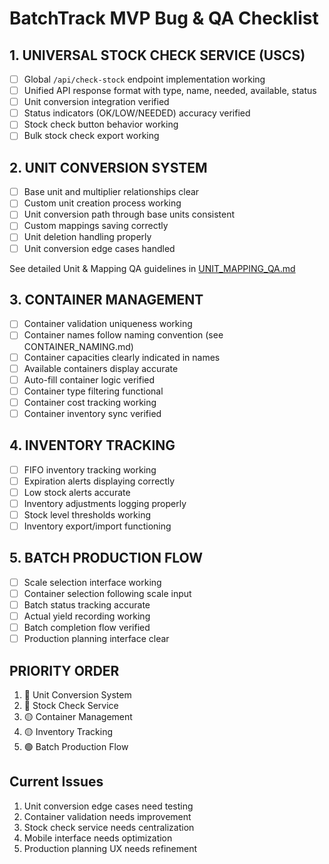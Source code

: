 # BatchTrack MVP Bug & QA Checklist

## 1. UNIVERSAL STOCK CHECK SERVICE (USCS)
- [ ] Global `/api/check-stock` endpoint implementation working
- [ ] Unified API response format with type, name, needed, available, status
- [ ] Unit conversion integration verified
- [ ] Status indicators (OK/LOW/NEEDED) accuracy verified
- [ ] Stock check button behavior working
- [ ] Bulk stock check export working

## 2. UNIT CONVERSION SYSTEM
- [ ] Base unit and multiplier relationships clear
- [ ] Custom unit creation process working
- [ ] Unit conversion path through base units consistent
- [ ] Custom mappings saving correctly
- [ ] Unit deletion handling properly
- [ ] Unit conversion edge cases handled

See detailed Unit & Mapping QA guidelines in [UNIT_MAPPING_QA.md](UNIT_MAPPING_QA.md)

## 3. CONTAINER MANAGEMENT
- [ ] Container validation uniqueness working
- [ ] Container names follow naming convention (see CONTAINER_NAMING.md)
- [ ] Container capacities clearly indicated in names
- [ ] Available containers display accurate
- [ ] Auto-fill container logic verified
- [ ] Container type filtering functional
- [ ] Container cost tracking working
- [ ] Container inventory sync verified

## 4. INVENTORY TRACKING
- [ ] FIFO inventory tracking working
- [ ] Expiration alerts displaying correctly
- [ ] Low stock alerts accurate
- [ ] Inventory adjustments logging properly
- [ ] Stock level thresholds working
- [ ] Inventory export/import functioning

## 5. BATCH PRODUCTION FLOW
- [ ] Scale selection interface working
- [ ] Container selection following scale input
- [ ] Batch status tracking accurate
- [ ] Actual yield recording working
- [ ] Batch completion flow verified
- [ ] Production planning interface clear

## PRIORITY ORDER
1. 🔴 Unit Conversion System
2. 🔴 Stock Check Service
3. 🟡 Container Management
4. 🟡 Inventory Tracking
5. 🟢 Batch Production Flow

## Current Issues
1. Unit conversion edge cases need testing
2. Container validation needs improvement
3. Stock check service needs centralization 
4. Mobile interface needs optimization
5. Production planning UX needs refinement
